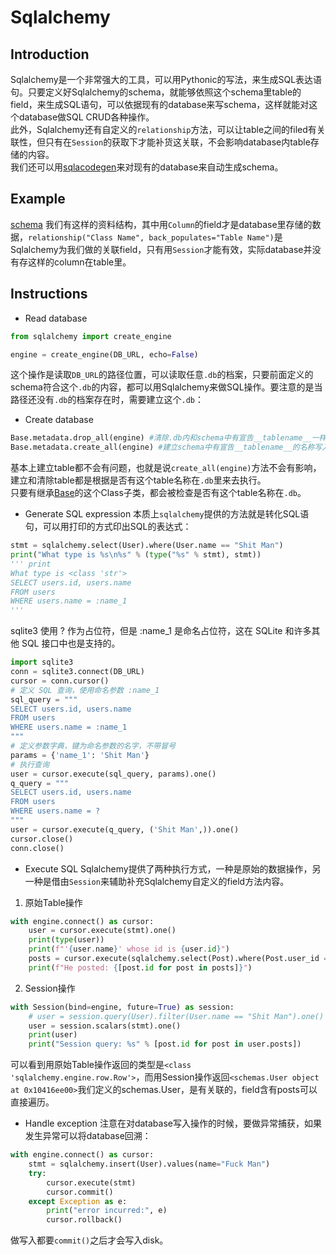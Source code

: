 # Sqlalchemy

## Introduction
Sqlalchemy是一个非常强大的工具，可以用Pythonic的写法，来生成SQL表达语句。只要定义好Sqlalchemy的schema，就能够依照这个schema里table的field，来生成SQL语句，可以依据现有的database来写schema，这样就能对这个database做SQL CRUD各种操作。\
此外，Sqlalchemy还有自定义的`relationship`方法，可以让table之间的filed有关联性，但只有在`Session`的获取下才能补货这关联，不会影响database内table存储的内容。\
我们还可以用[sqlacodegen](https://github.com/agronholm/sqlacodegen?tab=readme-ov-file)来对现有的database来自动生成schema。

## Example
[schema](https://github.com/cia1099/fastAPI/blob/main/sql_train/schemas.py) 我们有这样的资料结构，其中用`Column`的field才是database里存储的数据，`relationship("Class Name", back_populates="Table Name")`是Sqlalchemy为我们做的关联field，只有用`Session`才能有效，实际database并没有存这样的column在table里。


## Instructions

* Read database
```py
from sqlalchemy import create_engine

engine = create_engine(DB_URL, echo=False)
```
这个操作是读取`DB_URL`的路径位置，可以读取任意`.db`的档案，只要前面定义的schema符合这个`.db`的内容，都可以用Sqlalchemy来做SQL操作。要注意的是当路径还没有`.db`的档案存在时，需要建立这个`.db`：
* Create database
```py
Base.metadata.drop_all(engine) #清除.db内和schema中有宣告__tablename__一样名称的tables
Base.metadata.create_all(engine) #建立schema中有宣告__tablename__的名称写入.db内
```
基本上建立table都不会有问题，也就是说`create_all(engine)`方法不会有影响，建立和清除table都是根据是否有这个table名称在`.db`里来去执行。\
只要有继承[Base](https://github.com/cia1099/fastAPI/blob/main/sql_train/schemas.py?plain=1#L14-L15)的这个Class子类，都会被检查是否有这个table名称在`.db`。

* Generate SQL expression
本质上`sqlalchemy`提供的方法就是转化SQL语句，可以用打印的方式印出SQL的表达式：
```py
stmt = sqlalchemy.select(User).where(User.name == "Shit Man")
print("What type is %s\n%s" % (type("%s" % stmt), stmt))
''' print
What type is <class 'str'>
SELECT users.id, users.name 
FROM users 
WHERE users.name = :name_1
'''
```
sqlite3 使用 ? 作为占位符，但是 :name_1 是命名占位符，这在 SQLite 和许多其他 SQL 接口中也是支持的。
```py
import sqlite3
conn = sqlite3.connect(DB_URL)
cursor = conn.cursor()
# 定义 SQL 查询，使用命名参数 :name_1
sql_query = """
SELECT users.id, users.name 
FROM users 
WHERE users.name = :name_1
"""
# 定义参数字典，键为命名参数的名字，不带冒号
params = {'name_1': 'Shit Man'}
# 执行查询
user = cursor.execute(sql_query, params).one()
q_query = """
SELECT users.id, users.name 
FROM users 
WHERE users.name = ?
"""
user = cursor.execute(q_query, ('Shit Man',)).one()
cursor.close()
conn.close()
```
* Execute SQL
Sqlalchemy提供了两种执行方式，一种是原始的数据操作，另一种是借由`Session`来辅助补充Sqlalchemy自定义的field方法内容。
1. 原始Table操作
```py
with engine.connect() as cursor:
    user = cursor.execute(stmt).one()
    print(type(user))
    print(f"'{user.name}' whose id is {user.id}")
    posts = cursor.execute(sqlalchemy.select(Post).where(Post.user_id == user.id))
    print(f"He posted: {[post.id for post in posts]}")
```
2. Session操作
```py
with Session(bind=engine, future=True) as session:
    # user = session.query(User).filter(User.name == "Shit Man").one()
    user = session.scalars(stmt).one()
    print(user)
    print("Session query: %s" % [post.id for post in user.posts])
```
可以看到用原始Table操作返回的类型是`<class 'sqlalchemy.engine.row.Row'>`，而用Session操作返回`<schemas.User object at 0x10416ee00>`我们定义的schemas.User，是有关联的，field含有posts可以直接遍历。
* Handle exception
注意在对database写入操作的时候，要做异常捕获，如果发生异常可以将database回溯：
```py
with engine.connect() as cursor:
    stmt = sqlalchemy.insert(User).values(name="Fuck Man")
    try:
        cursor.execute(stmt)
        cursor.commit()
    except Exception as e:
        print("error incurred:", e)
        cursor.rollback()
```
做写入都要`commit()`之后才会写入disk。